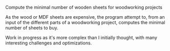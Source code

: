 Compute the minimal number of wooden sheets for woodworking projects

As the wood or MDF sheets are expensive, the program attempt to, from an input of the different parts of a woodworking project, 
computes the minimal number of sheets to buy.

Work in progress as it's more complex than I initially thought, with many interesting challenges and optimizations.